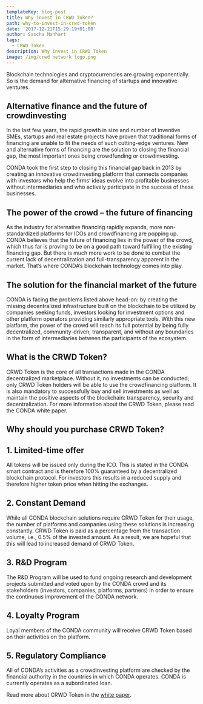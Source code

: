```yaml
---
templateKey: blog-post
title: Why invest in CRWD Token?
path: why-to-invest-in-crwd-token
date: '2017-12-21T15:29:19+01:00'
author: Sascha Manhart
tags:
  - CRWD Token
description: Why invest in CRWD Token
image: /img/crwd network logo.png
---
```

Blockchain technologies and cryptocurrencies are growing exponentially. So is the demand for alternative financing of startups and innovative ventures.

## Alternative finance and the future of crowdinvesting

In the last few years, the rapid growth in size and number of inventive SMEs, startups and real estate projects have proven that traditional forms of financing are unable to fit the needs of such cutting-edge ventures. New and alternative forms of financing are the solution to closing the financial gap, the most important ones being crowdfunding or crowdinvesting.

CONDA took the first step to closing this financial gap back in 2013 by creating an innovative crowdinvesting platform that connects companies with investors who help the firms‘ ideas evolve into profitable businesses without intermediaries and who actively participate in the success of these businesses.

## The power of the crowd – the future of financing

As the industry for alternative financing rapidly expands, more non-standardized platforms for ICOs and crowdfinancing are popping up. CONDA believes that the future of financing lies in the power of the crowd, which thus far is proving to be on a good path toward fulfilling the existing financing gap. But there is much more work to be done to combat the current lack of decentralization and full-transparency apparent in the market. That’s where CONDA’s blockchain technology comes into play.

## The solution for the financial market of the future

CONDA is facing the problems listed above head-on: by creating the missing decentralized infrastructure built on the blockchain to be utilized by companies seeking funds, investors looking for investment options and other platform operators providing similarly appropriate tools. With this new platform, the power of the crowd will reach its full potential by being fully decentralized, community-driven, transparent, and without any boundaries in the form of intermediaries between the participants of the ecosystem.

## What is the CRWD Token?

CRWD Token is the core of all transactions made in the CONDA decentralized marketplace. Without it, no investments can be conducted; only CRWD Token holders will be able to use the crowdfinancing platform. It is also mandatory to successfully buy and sell investments as well as maintain the positive aspects of the blockchain: transparency, security and decentralization. For more information about the CRWD Token, please read the CONDA white paper.

## Why should you purchase CRWD Token?

## 1. Limited-time offer

All tokens will be issued only during the ICO. This is stated in the CONDA smart contract and is therefore 100% guaranteed by a decentralized blockchain protocol. For investors this results in a reduced supply and therefore higher token price when hitting the exchanges.

## 2. Constant Demand

While all CONDA blockchain solutions require CRWD Token for their usage, the number of platforms and companies using these solutions is increasing constantly. CRWD Token is paid as a percentage from the transaction volume, i.e., 0.5% of the invested amount. As a result, we are hopeful that this will lead to increased demand of CRWD Token.

## 3. R&D Program

The R&D Program will be used to fund ongoing research and development projects submitted and voted upon by the CONDA crowd and its stakeholders (investors, companies, platforms, partners) in order to ensure the continuous improvement of the CONDA network.

## 4. Loyalty Program

Loyal members of the CONDA community will receive CRWD Token based on their activities on the platform.

## 5. Regulatory Compliance

All of CONDA’s activities as a crowdinvesting platform are checked by the financial authority in the countries in which CONDA operates. CONDA is currently operates as a subordinated loan.

Read more about CRWD Token in the [white paper](https://ico.conda.online/wp-content/uploads/sites/2/2017/12/CONDA-White-paper.pdf).
